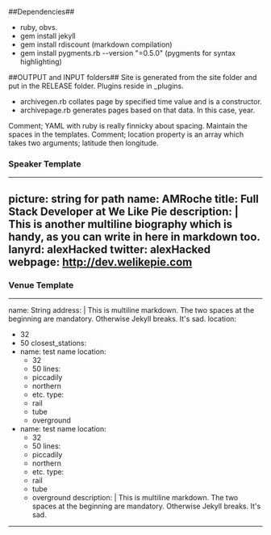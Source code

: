 ##Dependencies##
- ruby, obvs. 
- gem install jekyll
- gem install rdiscount (markdown compilation)
- gem install pygments.rb --version "=0.5.0" (pygments for syntax highlighting)

##OUTPUT and INPUT folders##
Site is generated from the site folder and put in the RELEASE folder. Plugins reside in _plugins.
- archivegen.rb collates page by specified time value and is a constructor.
- archivepage.rb generates pages based on that data. In this case, year.

Comment; YAML with ruby is really finnicky about spacing. Maintain the spaces in the templates.
Comment; location property is an array which takes two arguments; latitude then longitude.
### Speaker Template ###

---
picture: string for path
name: AMRoche
title: Full Stack Developer at We Like Pie
description: |
  This is another
  multiline biography
  which is handy, as you can
  write in here in markdown too.
lanyrd: alexHacked
twitter: alexHacked
webpage: http://dev.welikepie.com
---

### Venue Template ###

--- 
name: String
address: |
    This is multiline markdown.
    The two spaces at the beginning are mandatory.
    Otherwise Jekyll breaks. It's sad.
location: 
  - 32
  - 50
closest_stations:
  - name: test name
    location: 
      - 32
      - 50
    lines: 
      - piccadily
      - northern
      - etc.
    type: 
      - rail
      - tube
      - overground
  - name: test name
    location: 
      - 32
      - 50
    lines: 
      - piccadily
      - northern
      - etc.
    type: 
      - rail
      - tube
      - overground
    description: |
        This is multiline markdown.
        The two spaces at the beginning are mandatory.
        Otherwise Jekyll breaks. It's sad.
---